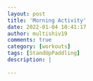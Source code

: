 ```yaml
---
layout: post
title: 'Morning Activity'
date: 2022-01-04 10:41:17
author: multishiv19
comments: true
category: [workouts]
tags: [StandUpPaddling]
description: |
    
---
```





<div width='100%' class='strava-embed-placeholder' data-embed-type='activity' data-embed-id='6473812615'></div>
<script src='https://strava-embeds.com/embed.js'></script>
